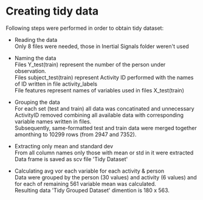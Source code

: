 # Creating tidy data

Following steps were performed in order to obtain tidy dataset:

* Reading the data<br />
Only 8 files were needed, those in Inertial Signals folder weren't used<br />

* Naming the data<br />
Files Y_test(train) represent the number of the person under observation.<br />
Files subject_test(train) represent Activity ID performed with the names of ID written in file activity_labels<br />
File features represent names of variables used in files X_test(train)<br />

* Grouping the data<br />
For each set (test and train) all data was concatinated and unnecessary ActivityID removed combining all available data with corresponding variable names written in files.<br />
Subsequently, same-formatted test and train data were merged together amonthing to 10299 rows (from 2947 and 7352).<br />

* Extracting only mean and standard dev<br />
From all column names only those with mean or std in it were extracted<br />
Data frame is saved as scv file 'Tidy Dataset'<br />

* Calculating avg vor each variable for each activity & person<br />
Data were grouped by the person (30 values) and activity (6 values) and for each of remaining 561 variable mean was calculated.<br />
Resulting data 'Tidy Grouped Dataset' dimention is 180 x 563.<br />
